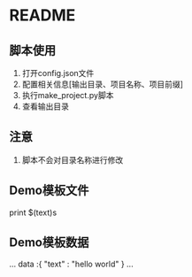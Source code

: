 README
=============

脚本使用
-------------
1.  打开config.json文件
2.  配置相关信息[输出目录、项目名称、项目前缀]
3.  执行make_project.py脚本
4.  查看输出目录

注意
-------------
1. 脚本不会对目录名称进行修改

Demo模板文件
-------------
print $(text)s

Demo模板数据
-------------
...
  data :{
    "text" : "hello world"
  }
...
